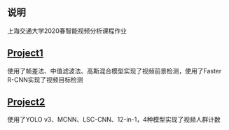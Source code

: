## <font face="楷体">说明</font>
上海交通大学2020春智能视频分析课程作业  

## [Project1](https://github.com/Huntersxsx/SJTU-VideoAnalysis/tree/master/Project1)  
使用了帧差法、中值滤波法、高斯混合模型实现了视频前景检测，使用了Faster R-CNN实现了视频目标检测

## [Project2](https://github.com/Huntersxsx/SJTU-VideoAnalysis/tree/master/Project2)  
使用了YOLO v3、MCNN、LSC-CNN、12-in-1，4种模型实现了视频人群计数
